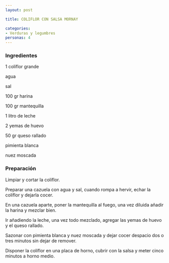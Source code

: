 ```yaml
---
layout: post

title: COLIFLOR CON SALSA MORNAY

categories:
- Verduras y legumbres
personas: 4 
---
```


<h3>Ingredientes</h3>
1 coliflor grande

agua

sal

100 gr harina

100 gr mantequilla

1 litro de leche

2 yemas de huevo

50 gr queso rallado

pimienta blanca

nuez moscada

<h3>Preparación</h3>
Limpiar y cortar la coliflor.

Preparar una cazuela con agua y sal, cuando rompa a hervir, echar la coliflor y dejarla cocer.

En una cazuela aparte, poner la mantequilla al fuego, una vez diluida añadir la harina y mezclar bien.

Ir añadiendo la leche, una vez todo mezclado, agregar las yemas de huevo y el queso rallado.

Sazonar con pimienta blanca y nuez moscada y dejar cocer despacio dos o tres minutos sin dejar de remover.

Disponer la coliflor en una placa de horno, cubrir con la salsa y meter cinco minutos a horno medio.